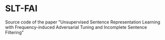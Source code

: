 # SLT-FAI
Source code of the paper "Unsupervised Sentence Representation Learning with Frequency-induced Adversarial Tuning and Incomplete Sentence Filtering"

